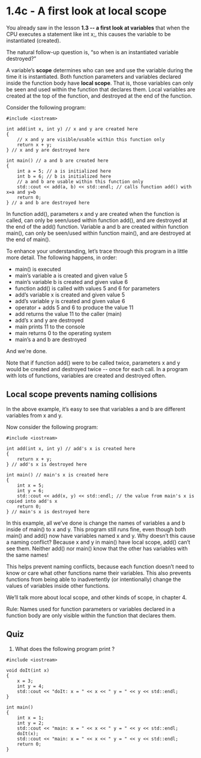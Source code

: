 # 1.4c - A first look at local scope

You already saw in the lesson **1.3 -- a first look at variables** that when the CPU executes a statement like int x;, this causes the variable to be instantiated (created).

The natural follow-up question is, “so when is an instantiated variable destroyed?”

A variable’s **scope** determines who can see and use the variable during the time it is instantiated. Both function parameters and variables declared inside the function body have **local scope**. That is, those variables can only be seen and used within the function that declares them. Local variables are created at the top of the function, and destroyed at the end of the function.

Consider the following program:

```
#include <iostream>

int add(int x, int y) // x and y are created here
{
    // x and y are visible/usable within this function only
    return x + y;
} // x and y are destroyed here

int main() // a and b are created here
{
    int a = 5; // a is initialized here
    int b = 6; // b is initialized here
    // a and b are usable within this function only
    std::cout << add(a, b) << std::endl; // calls function add() with x=a and y=b
    return 0;
} // a and b are destroyed here
```

In function add(), parameters x and y are created when the function is called, can only be seen/used within function add(), and are destroyed at the end of the add() function.
Variable a and b are created within function main(), can only be seen/used within function main(), and are destroyed at the end of main().

To enhance your understanding, let’s trace through this program in a little more detail. The following happens, in order:

- main() is executed
- main’s variable a is created and given value 5
- main’s variable b is created and given value 6
- function add() is called with values 5 and 6 for parameters
- add’s variable x is created and given value 5
- add’s variable y is created and given value 6
- operator + adds 5 and 6 to produce the value 11
- add returns the value 11 to the caller (main)
- add’s x and y are destroyed
- main prints 11 to the console
- main returns 0 to the operating system
- main’s a and b are destroyed

And we're done.

Note that if function add() were to be called twice, parameters x and y would be created and destroyed twice -- once for each call. In a program with lots of functions, variables are created and destroyed often.

## Local scope prevents naming collisions

In the above example, it’s easy to see that variables a and b are different variables from x and y.

Now consider the following program:

```
#include <iostream>

int add(int x, int y) // add's x is created here
{
    return x + y;
} // add's x is destroyed here

int main() // main's x is created here
{
    int x = 5;
    int y = 6;
    std::cout << add(x, y) << std::endl; // the value from main's x is copied into add's x
    return 0;
} // main's x is destroyed here
```

In this example, all we’ve done is change the names of variables a and b inside of main() to x and y. This program still runs fine, even though both main() and add() now have variables named x and y. Why doesn’t this cause a naming conflict? Because x and y in main() have local scope, add() can’t see them. Neither add() nor main() know that the other has variables with the same names!

This helps prevent naming conflicts, because each function doesn’t need to know or care what other functions name their variables. This also prevents functions from being able to inadvertently (or intentionally) change the values of variables inside other functions.

We’ll talk more about local scope, and other kinds of scope, in chapter 4.

Rule: Names used for function parameters or variables declared in a function body are only visible within the function that declares them.

## Quiz

1) What does the following program print ?

```
#include <iostream>

void doIt(int x)
{
    x = 3;
    int y = 4;
    std::cout << "doIt: x = " << x << " y = " << y << std::endl;
}

int main()
{
    int x = 1;
    int y = 2;
    std::cout << "main: x = " << x << " y = " << y << std::endl;
    doIt(x);
    std::cout << "main: x = " << x << " y = " << y << std::endl;
    return 0;
}
```
